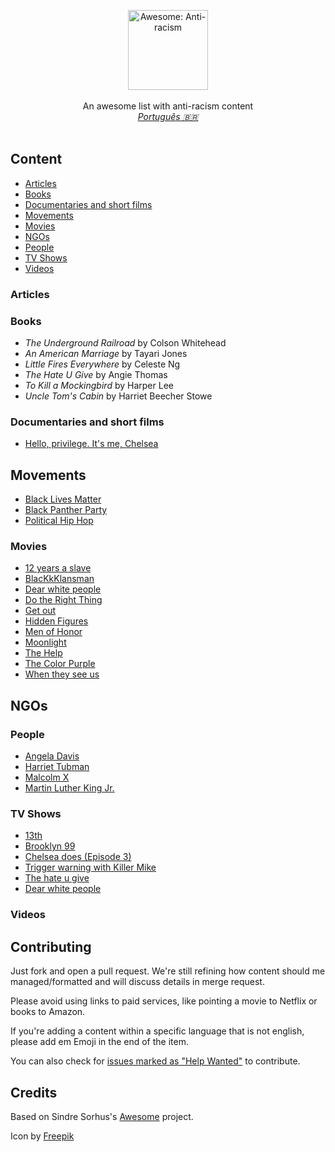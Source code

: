 <p align="center">
    <img src="https://user-images.githubusercontent.com/405355/83671033-6b36d380-a5aa-11ea-93e4-8ee406523242.png" style="width:128px;height:auto;" alt="Awesome: Anti-racism">
    <br />
   <br />
    An awesome list with anti-racism content<br />
    <em><a href="readme-pt-br.md">Português 🇧🇷</a></em>
    <br />
    <br />
</p>

## Content

- [Articles](#articles)
- [Books](#books)
- [Documentaries and short films](#documentaries-and-short-films)
- [Movements](#movements)
- [Movies](#movies)
- [NGOs](#ngos)
- [People](#people)
- [TV Shows](#tv-shows)
- [Videos](#videos)

### Articles

### Books

- _The Underground Railroad_ by Colson Whitehead
- _An American Marriage_ by Tayari Jones
- _Little Fires Everywhere_ by Celeste Ng
- _The Hate U Give_ by Angie Thomas
- _To Kill a Mockingbird_ by Harper Lee
- _Uncle Tom's Cabin_ by Harriet Beecher Stowe

### Documentaries and short films

- [Hello, privilege. It's me, Chelsea](https://www.themoviedb.org/movie/628039-hello-privilege-it-s-me-chelsea)

## Movements

- [Black Lives Matter](https://en.wikipedia.org/wiki/Black_Lives_Matter)
- [Black Panther Party](https://en.wikipedia.org/wiki/Black_Panther_Party)
- [Political Hip Hop](https://en.wikipedia.org/wiki/Political_hip_hop)

### Movies

- [12 years a slave](https://www.themoviedb.org/movie/76203-12-years-a-slave?language=en-US)
- [BlacKkKlansman](https://www.themoviedb.org/movie/487558-black-klansman?language=en-US)
- [Dear white people](https://www.themoviedb.org/movie/114750-dear-white-people?language=en-US)
- [Do the Right Thing](https://www.themoviedb.org/movie/925-do-the-right-thing?language=en-US)
- [Get out](https://www.themoviedb.org/movie/419430-get-out?language=en-US)
- [Hidden Figures](https://www.themoviedb.org/movie/381284-hidden-figures)
- [Men of Honor](https://www.themoviedb.org/movie/11978-men-of-honor?language=en-US)
- [Moonlight](https://www.themoviedb.org/search/movie?query=Moonlight&language=en-US)
- [The Help](https://www.themoviedb.org/movie/50014-the-help)
- [The Color Purple](https://www.themoviedb.org/movie/873-the-color-purple)
- [When they see us](https://www.themoviedb.org/tv/81355-when-they-see-us)

## NGOs

### People

- [Angela Davis](https://en.wikipedia.org/wiki/Angela_Davis)
- [Harriet Tubman](https://en.wikipedia.org/wiki/Harriet_Tubman)
- [Malcolm X](https://en.wikipedia.org/wiki/Malcolm_X)
- [Martin Luther King Jr.](https://en.wikipedia.org/wiki/Martin_Luther_King_Jr.)

### TV Shows

- [13th](https://www.themoviedb.org/movie/407806-13th?language=en-US)
- [Brooklyn 99](https://www.themoviedb.org/tv/48891-brooklyn-nine-nine?language=en-US)
- [Chelsea does (Episode 3)](https://www.themoviedb.org/tv/65434-chelsea-does)
- [Trigger warning with Killer Mike](https://www.themoviedb.org/tv/85956-trigger-warning-with-killer-mike)
- [The hate u give](https://www.themoviedb.org/movie/470044-the-hate-u-give?language=en-US)
- [Dear white people](https://www.themoviedb.org/tv/70767-dear-white-people?language=en-US)

### Videos

## Contributing

Just fork and open a pull request. We're still refining how content should me managed/formatted and will discuss details in merge request.

Please avoid using links to paid services, like pointing a movie to Netflix or books to Amazon.

If you're adding a content within a specific language that is not english, please add em Emoji in the end of the item.

You can also check for [issues marked as "Help Wanted"](https://github.com/rafaelcavalcante/awesome-anti-racism/issues?q=is%3Aissue+is%3Aopen+label%3A%22help+wanted%22) to contribute.

## Credits

Based on Sindre Sorhus's [Awesome](https://github.com/sindresorhus/awesome) project.

Icon by [Freepik](https://www.flaticon.com/br/autores/freepik)
